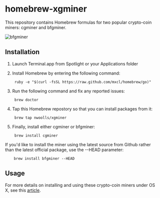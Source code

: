 homebrew-xgminer
===================
This repository contains Homebrew formulas for two popular crypto-coin miners: cgminer and bfgminer.

![bfgminer](http://nwoolls.files.wordpress.com/2013/07/screen-shot-2013-07-01-at-5-47-22-pm.png "bfgminer")

Installation
------------
1. Launch Terminal.app from Spotlight or your Applications folder
2. Install Homebrew by entering the following command:

        ruby -e "$(curl -fsSL https://raw.github.com/mxcl/homebrew/go)"

3. Run the following command and fix any reported issues:

        brew doctor

3. Tap this Homebrew repostory so that you can install packages from it:

        brew tap nwoolls/xgminer
        
4. Finally, install either cgminer or bfgminer:

        brew install cgminer
        
If you'd like to install the miner using the latest source from Github rather than the latest official package, use the --HEAD parameter:

        brew install bfgminer --HEAD
        
Usage
-----
For more details on installing and using these crypto-coin miners under OS X, see this [article][1].

[1]: http://blog.nwoolls.com/2013/04/24/bitcoin-mining-on-mac-os-x-cgminer-bfgminer
